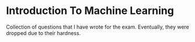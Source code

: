 Introduction To Machine Learning
===============
Collection of questions that I have wrote for the exam. Eventually, they were dropped due to their hardness. 
